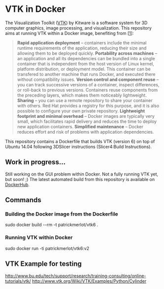 # VTK in Docker
The Visualization Toolkit ([VTK](http://www.vtk.org/)) by Kitware is a software system for 3D computer graphics, image processing, and visualization.
This repository aims at running VTK within a Docker image, benefiting from [[1](https://access.redhat.com/documentation/en-US/Red_Hat_Enterprise_Linux/7/html/7.0_Release_Notes/sect-Red_Hat_Enterprise_Linux-7.0_Release_Notes-Linux_Containers_with_Docker_Format-Advantages_of_Using_Docker.html)]:

> **Rapid application deployment** – containers include the minimal runtime requirements of the application, reducing their size and allowing them to be deployed quickly.
> **Portability across machines** – an application and all its dependencies can be bundled into a single container that is independent from the host version of Linux kernel, platform distribution, or deployment model. This container can be transfered to another machine that runs Docker, and executed there without compatibility issues.
> **Version control and component reuse** – you can track successive versions of a container, inspect differences, or roll-back to previous versions. Containers reuse components from the preceding layers, which makes them noticeably lightweight.
> **Sharing** – you can use a remote repository to share your container with others. Red Hat provides a registry for this purpose, and it is also possible to configure your own private repository.
> **Lightweight footprint and minimal overhead** – Docker images are typically very small, which facilitates rapid delivery and reduces the time to deploy new application containers.
> **Simplified maintenance** – Docker reduces effort and risk of problems with application dependencies.  


This repository contains a Dockerfile that builds VTK (version 6) on top of Ubuntu 14.04 following 3DSlicer instructions (Slicer4:Build Instructions).

## Work in progress...

Still working on the GUI problem within Docker. Not a fully running VTK yet, but soon! ;)
The latest automated build from this repository is available on [DockerHub](https://registry.hub.docker.com/u/patrickmerlot/vtk6/).

## Commands
### Building the Docker image from the Dockerfile
sudo docker build --rm -t patrickmerlot/vtk6 .
### Running VTK within Docker
sudo docker run -ti patrickmerlot/vtk6:v2


## VTK Example for testing
http://www.bu.edu/tech/support/research/training-consulting/online-tutorials/vtk/
http://www.vtk.org/Wiki/VTK/Examples/Python/Cylinder
